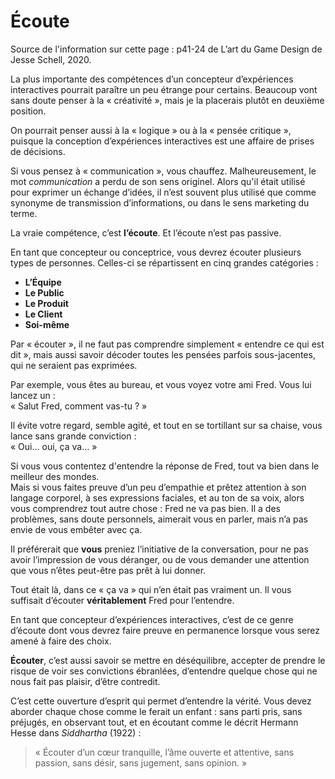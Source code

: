 # Écoute

Source de l'information sur cette page : p41-24 de L’art du Game Design de Jesse Schell, 2020.

La plus importante des compétences d’un concepteur d’expériences interactives pourrait paraître un peu étrange pour certains. Beaucoup vont sans doute penser à la « créativité », mais je la placerais plutôt en deuxième position.

On pourrait penser aussi à la « logique » ou à la « pensée critique », puisque la conception d’expériences interactives est une affaire de prises de décisions.

Si vous pensez à « communication », vous chauffez. Malheureusement, le mot *communication* a perdu de son sens originel. Alors qu'il était utilisé pour exprimer un échange d’idées, il n’est souvent plus utilisé que comme synonyme de transmission d’informations, ou dans le sens marketing du terme.

La vraie compétence, c’est **l’écoute**. Et l’écoute n’est pas passive.

En tant que concepteur ou conceptrice, vous devrez écouter plusieurs types de personnes. Celles-ci se répartissent en cinq grandes catégories :

- **L’Équipe**
- **Le Public**
- **Le Produit**
- **Le Client**
- **Soi-même**

Par « écouter », il ne faut pas comprendre simplement « entendre ce qui est dit », mais aussi savoir décoder toutes les pensées parfois sous-jacentes, qui ne seraient pas exprimées.

Par exemple, vous êtes au bureau, et vous voyez votre ami Fred. Vous lui lancez un :  
« Salut Fred, comment vas-tu ? »

Il évite votre regard, semble agité, et tout en se tortillant sur sa chaise, vous lance sans grande conviction :  
« Oui… oui, ça va… »

Si vous vous contentez d'entendre la réponse de Fred, tout va bien dans le meilleur des mondes.  
Mais si vous faites preuve d’un peu d’empathie et prêtez attention à son langage corporel, à ses expressions faciales, et au ton de sa voix, alors vous comprendrez tout autre chose : Fred ne va pas bien. Il a des problèmes, sans doute personnels, aimerait vous en parler, mais n’a pas envie de vous embêter avec ça.

Il préférerait que **vous** preniez l’initiative de la conversation, pour ne pas avoir l’impression de vous déranger, ou de vous demander une attention que vous n’êtes peut-être pas prêt à lui donner.

Tout était là, dans ce « ça va » qui n’en était pas vraiment un. Il vous suffisait d’écouter **véritablement** Fred pour l’entendre.

En tant que concepteur d’expériences interactives, c’est de ce genre d’écoute dont vous devrez faire preuve en permanence lorsque vous serez amené à faire des choix.

**Écouter**, c’est aussi savoir se mettre en déséquilibre, accepter de prendre le risque de voir ses convictions ébranlées, d’entendre quelque chose qui ne nous fait pas plaisir, d’être contredit.

C’est cette ouverture d’esprit qui permet d’entendre la vérité. Vous devez aborder chaque chose comme le ferait un enfant : sans parti pris, sans préjugés, en observant tout, et en écoutant comme le décrit Hermann Hesse dans *Siddhartha* (1922) :

> « Écouter d’un cœur tranquille, l’âme ouverte et attentive, sans passion, sans désir, sans jugement, sans opinion. »
